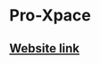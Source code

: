 # Pro-Xpace

## <a href="https://rk-41.github.io/pro-xpace.github.io/" target="_blank">Website link</a>
